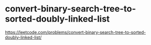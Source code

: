 # convert-binary-search-tree-to-sorted-doubly-linked-list

https://leetcode.com/problems/convert-binary-search-tree-to-sorted-doubly-linked-list/
